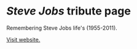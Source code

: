 # _Steve_ _Jobs_ tribute page

Remembering Steve Jobs life's (1955-2011).

[Visit website.](https://scolpinof.github.io/tribute-page/)
